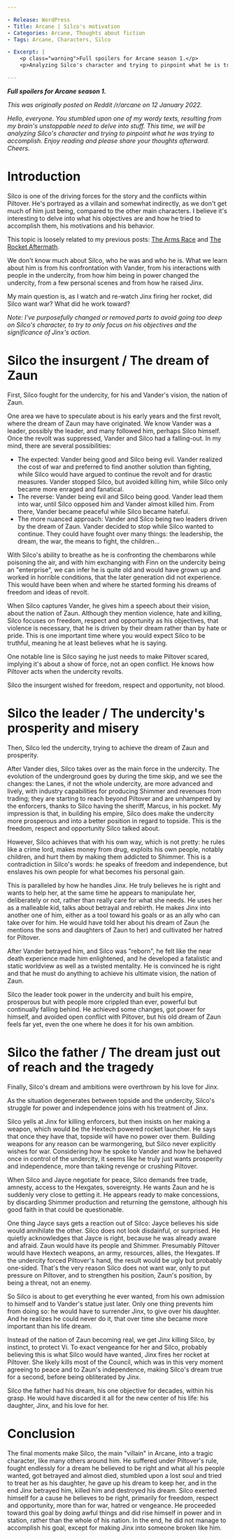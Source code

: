 ```yaml
---

- Release: WordPress
- Title: Arcane | Silco's motivation
- Categories: Arcane, Thoughts about fiction
- Tags: Arcane, Characters, Silco

- Excerpt: |
    <p class="warning">Full spoilers for Arcane season 1.</p>
    <p>Analyzing Silco's character and trying to pinpoint what he is trying to accomplish.</p>

---
```


***Full spoilers for Arcane season 1.***

*This was originally posted on Reddit /r/arcane on 12 January 2022.*


*Hello, everyone. You stumbled upon one of my wordy texts, resulting from my brain's unstoppable need to delve into stuff. This time, we will be analyzing Silco's character and trying to pinpoint what he was trying to accomplish. Enjoy reading and please share your thoughts afterward. Cheers.*


# Introduction

Silco is one of the driving forces for the story and the conflicts within Piltover. He's portrayed as a villain and somewhat indirectly, as we don't get much of him just being, compared to the other main characters. I believe it's interesting to delve into what his objectives are and how he tried to accomplish them, his motivations and his behavior.

This topic is loosely related to my previous posts: [The Arms Race](/posts/arcane-the-arms-race) and [The Rocket Aftermath](/posts/arcane-the-rocket-aftermath).

We don't know much about Silco, who he was and who he is. What we learn about him is from his confrontation with Vander, from his interactions with people in the undercity, from how him being in power changed the undercity, from a few personal scenes and from how he raised Jinx.

My main question is, as I watch and re-watch Jinx firing her rocket, did Silco want war? What did he work toward?

*Note: I've purposefully changed or removed parts to avoid going too deep on Silco's character, to try to only focus on his objectives and the significance of Jinx's action.*


# Silco the insurgent / The dream of Zaun

First, Silco fought for the undercity, for his and Vander's vision, the nation of Zaun.

One area we have to speculate about is his early years and the first revolt, where the dream of Zaun may have originated. We know Vander was a leader, possibly the leader, and many followed him, perhaps Silco himself. Once the revolt was suppressed, Vander and Silco had a falling-out. In my mind, there are several possibilities:

- The expected: Vander being good and Silco being evil. Vander realized the cost of war and preferred to find another solution than fighting, while Silco would have argued to continue the revolt and for drastic measures. Vander stopped Silco, but avoided killing him, while Silco only became more enraged and fanatical.
- The reverse: Vander being evil and Silco being good. Vander lead them into war, until Silco opposed him and Vander almost killed him. From there, Vander became peaceful while Silco became hateful.
- The more nuanced approach: Vander and Silco being two leaders driven by the dream of Zaun. Vander decided to stop while Silco wanted to continue. They could have fought over many things: the leadership, the dream, the war, the means to fight, the children...

With Silco's ability to breathe as he is confronting the chembarons while poisoning the air, and with him exchanging with Finn on the undercity being an "enterprise", we can infer he is quite old and would have grown up and worked in horrible conditions, that the later generation did not experience. This would have been when and where he started forming his dreams of freedom and ideas of revolt.

When Silco captures Vander, he gives him a speech about their vision, about the nation of Zaun. Although they mention violence, hate and killing, Silco focuses on freedom, respect and opportunity as his objectives, that violence is necessary, that he is driven by their dream rather than by hate or pride. This is one important time where you would expect Silco to be truthful, meaning he at least believes what he is saying.

One notable line is Silco saying he just needs to make Piltover scared, implying it's about a show of force, not an open conflict. He knows how Piltover acts when the undercity revolts.

Silco the insurgent wished for freedom, respect and opportunity, not blood.


# Silco the leader / The undercity's prosperity and misery

Then, Silco led the undercity, trying to achieve the dream of Zaun and prosperity.

After Vander dies, Silco takes over as the main force in the undercity. The evolution of the underground goes by during the time skip, and we see the changes: the Lanes, if not the whole undercity, are more advanced and lively, with industry capabilities for producing Shimmer and revenues from trading; they are starting to reach beyond Piltover and are unhampered by the enforcers, thanks to Silco having the sheriff, Marcus, in his pocket. My impression is that, in building his empire, Silco does make the undercity more prosperous and into a better position in regard to topside. This is the freedom, respect and opportunity Silco talked about.

However, Silco achieves that with his own way, which is not pretty: he rules like a crime lord, makes money from drug, exploits his own people, notably children, and hurt them by making them addicted to Shimmer. This is a contradiction in Silco's words: he speaks of freedom and independence, but enslaves his own people for what becomes his personal gain.

This is paralleled by how he handles Jinx. He truly believes he is right and wants to help her, at the same time he appears to manipulate her, deliberately or not, rather than really care for what she needs. He uses her as a malleable kid, talks about betrayal and rebirth. He makes Jinx into another one of him, either as a tool toward his goals or as an ally who can take over for him. He would have told her about his dream of Zaun (he mentions the sons and daughters of Zaun to her) and cultivated her hatred for Piltover.

After Vander betrayed him, and Silco was "reborn", he felt like the near death experience made him enlightened, and he developed a fatalistic and static worldview as well as a twisted mentality. He is convinced he is right and that he must do anything to achieve his ultimate vision, the nation of Zaun.

Silco the leader took power in the undercity and built his empire, prosperous but with people more crippled than ever, powerful but continually falling behind. He achieved some changes, got power for himself, and avoided open conflict with Piltover, but his old dream of Zaun feels far yet, even the one where he does it for his own ambition.


# Silco the father / The dream just out of reach and the tragedy

Finally, Silco's dream and ambitions were overthrown by his love for Jinx.

As the situation degenerates between topside and the undercity, Silco's struggle for power and independence joins with his treatment of Jinx.

Silco yells at Jinx for killing enforcers, but then insists on her making a weapon, which would be the Hextech powered rocket launcher. He says that once they have that, topside will have no power over them. Building weapons for any reason can be warmongering, but Silco never explicitly wishes for war. Considering how he spoke to Vander and how he behaved once in control of the undercity, it seems like he truly just wants prosperity and independence, more than taking revenge or crushing Piltover.

When Silco and Jayce negotiate for peace, Silco demands free trade, amnesty, access to the Hexgates, sovereignty. He wants Zaun and he is suddenly very close to getting it. He appears ready to make concessions, by discarding Shimmer production and returning the gemstone, although his good faith in that could be questionable.

One thing Jayce says gets a reaction out of Silco: Jayce believes his side would annihilate the other. Silco does not look disdainful, or surprised. He quietly acknowledges that Jayce is right, because he was already aware and afraid. Zaun would have its people and Shimmer. Presumably Piltover would have Hextech weapons, an army, resources, allies, the Hexgates. If the undercity forced Piltover's hand, the result would be ugly but probably one-sided. That's the very reason Silco does not want war, only to put pressure on Piltover, and to strengthen his position, Zaun's position, by being a threat, not an enemy.

So Silco is about to get everything he ever wanted, from his own admission to himself and to Vander's statue just later. Only one thing prevents him from doing so: he would have to surrender Jinx, to give over his daughter. And he realizes he could never do it, that over time she became more important than his life dream.

Instead of the nation of Zaun becoming real, we get Jinx killing Silco, by instinct, to protect Vi. To exact vengeance for her and Silco, probably believing this is what Silco would have wanted, Jinx fires her rocket at Piltover. She likely kills most of the Council, which was in this very moment agreeing to peace and to Zaun's independence, making Silco's dream true for a second, before being obliterated by Jinx.

Silco the father had his dream, his one objective for decades, within his grasp. He would have discarded it all for the new center of his life: his daughter, Jinx, and his love for her.


# Conclusion

The final moments make Silco, the main "villain" in Arcane, into a tragic character, like many others around him. He suffered under Piltover's rule, fought endlessly for a dream he believed to be right and what all his people wanted, got betrayed and almost died, stumbled upon a lost soul and tried to treat her as his daughter, he gave up his dream to keep her, and in the end Jinx betrayed him, killed him and destroyed his dream. Silco exerted himself for a cause he believes to be right, primarily for freedom, respect and opportunity, more than for war, hatred or vengeance. He proceeded toward this goal by doing awful things and did rise himself in power and in station, rather than the whole of his nation. In the end, he did not manage to accomplish his goal, except for making Jinx into someone broken like him.
